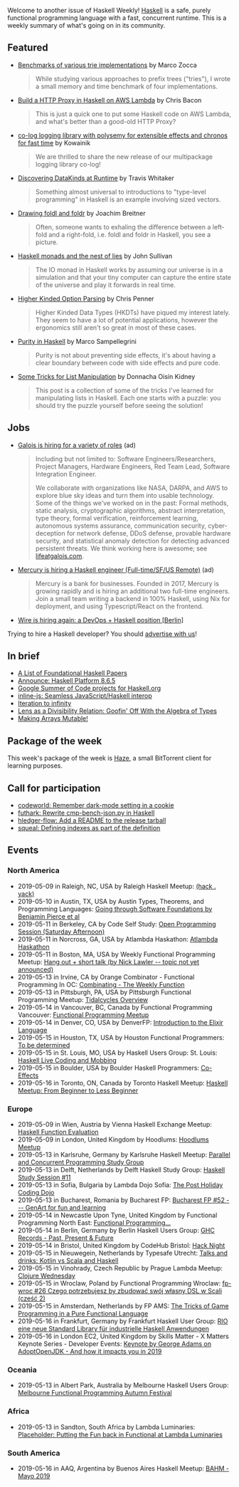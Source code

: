 Welcome to another issue of Haskell Weekly!
[Haskell](https://www.haskell.org) is a safe, purely functional programming language with a fast, concurrent runtime.
This is a weekly summary of what's going on in its community.

## Featured

-   [Benchmarks of various trie implementations](https://discourse.haskell.org/t/benchmarks-of-various-trie-implementations/651?u=taylorfausak) by Marco Zocca

    > While studying various approaches to prefix trees ("tries"), I wrote a small memory and time benchmark of four implementations.

-   [Build a HTTP Proxy in Haskell on AWS Lambda](https://medium.com/@chris__bacon/build-a-http-proxy-in-haskell-on-aws-lambda-5cd8ab8cdde4) by Chris Bacon

    > This is just a quick one to put some Haskell code on AWS Lambda, and what's better than a good-old HTTP Proxy?

-   [co-log logging library with polysemy for extensible effects and chronos for fast time](https://np.reddit.com/r/haskell/comments/blr8op/colog_logging_library_with_polysemy_for/) by Kowainik

    > We are thrilled to share the new release of our multipackage logging library co-log!

-   [Discovering DataKinds at Runtime](https://programmable.computer/posts/datakinds_runtime.html) by Travis Whitaker

    > Something almost universal to introductions to "type-level programming" in Haskell is an example involving sized vectors.

-   [Drawing foldl and foldr](https://www.joachim-breitner.de/blog/753-Drawing_foldl_and_foldr) by Joachim Breitner

    > Often, someone wants to exhaling the difference between a left-fold and a right-fold, i.e. foldl and foldr in Haskell, you see a picture.

-   [Haskell monads and the nest of lies](https://blog.johncs.com/posts/monads-and-how-we-lie.htm) by John Sullivan

    > The IO monad in Haskell works by assuming our universe is in a simulation and that your tiny computer can capture the entire state of the universe and play it forwards in real time.

-   [Higher Kinded Option Parsing](https://chrispenner.ca/posts/hkd-options) by Chris Penner

    > Higher Kinded Data Types (HKDTs) have piqued my interest lately. They seem to have a lot of potential applications, however the ergonomics still aren't so great in most of these cases.

-   [Purity in Haskell](https://alpacaaa.net/haskell-purity/) by Marco Sampellegrini

    > Purity is not about preventing side effects, it's about having a clear boundary between code with side effects and pure code.

-   [Some Tricks for List Manipulation](https://doisinkidney.com/posts/2019-05-08-list-manipulation-tricks.html) by Donnacha Oisín Kidney

    > This post is a collection of some of the tricks I've learned for manipulating lists in Haskell. Each one starts with a puzzle: you should try the puzzle yourself before seeing the solution!

## Jobs

-   [Galois is hiring for a variety of roles](https://galois.com/careers/) (ad)

    > Including but not limited to: Software Engineers/Researchers, Project Managers, Hardware Engineers, Red Team Lead, Software Integration Engineer.
    >
    > We collaborate with organizations like NASA, DARPA, and AWS to explore blue sky ideas and turn them into usable technology. Some of the things we've worked on in the past: Formal methods, static analysis, cryptographic algorithms, abstract interpretation, type theory, formal verification, reinforcement learning, autonomous systems assurance, communication security, cyber-deception for network defense, DDoS defense, provable hardware security, and statistical anomaly detection for detecting advanced persistent threats. We think working here is awesome; see [lifeatgalois.com](https://lifeatgalois.com).

-   [Mercury is hiring a Haskell engineer (Full-time/SF/US Remote)](https://mercury.co/jobs/generalist_engineer) (ad)

    > Mercury is a bank for businesses. Founded in 2017, Mercury is growing rapidly and is hiring an additional two full-time engineers. Join a small team writing a backend in 100% Haskell, using Nix for deployment, and using Typescript/React on the frontend.

-   [Wire is hiring again: a DevOps + Haskell position [Berlin]](https://medium.com/@neongreen/wire-is-hiring-again-a-devops-haskell-position-berlin-806bf2e3cec3)

Trying to hire a Haskell developer?
You should [advertise with us](https://haskellweekly.news/advertising.html)!

## In brief

-   [A List of Foundational Haskell Papers](https://github.com/cohomolo-gy/haskell-resources/tree/f4d3a07c48b2fcc7bab4cdab4e84eb4061bc0ffc)
-   [Announce: Haskell Platform 8.6.5](https://mail.haskell.org/pipermail/haskell-cafe/2019-May/131065.html)
-   [Google Summer of Code projects for Haskell.org](https://summerofcode.withgoogle.com/organizations/5556388114202624/)
-   [inline-js: Seamless JavaScript/Haskell interop](https://www.tweag.io/posts/2019-05-09-inline-js.html)
-   [Iteration to infinity](https://typeclasses.com/python/iteration-to-infinity)
-   [Lens as a Divisibility Relation: Goofin' Off With the Algebra of Types](http://www.philipzucker.com/lens-as-a-divisibility-relation-goofin-off-with-the-algebra-of-types/)
-   [Making Arrays Mutable!](https://mmhaskell.com/blog/2019/5/6/making-arrays-mutable)

## Package of the week

This week's package of the week is [Haze](https://github.com/cronokirby/haze/tree/21ef07df431b1a4a537d69bb848bbe988f580438), a small BitTorrent client for learning purposes.

## Call for participation

-   [codeworld: Remember dark-mode setting in a cookie](https://github.com/google/codeworld/issues/922)
-   [futhark: Rewrite cmp-bench-json.py in Haskell](https://github.com/diku-dk/futhark/issues/748)
-   [hledger-flow: Add a README to the release tarball](https://github.com/apauley/hledger-flow/issues/45)
-   [squeal: Defining indexes as part of the definition](https://github.com/morphismtech/squeal/issues/134)

## Events

### North America

- 2019-05-09 in Raleigh, NC, USA by Raleigh Haskell Meetup: [(hack . yack)](https://www.meetup.com/Raleigh-Haskell-Meetup/events/nsfsnqyzhbmb/)
- 2019-05-10 in Austin, TX, USA by Austin Types, Theorems, and Programming Languages: [Going through Software Foundations by Benjamin Pierce et al](https://www.meetup.com/Austin-Types-Theorems-and-Programming-Languages/events/kbqknnyzhbnb/)
- 2019-05-11 in Berkeley, CA by Code Self Study: [Open Programming Session (Saturday Afternoon)](https://www.meetup.com/codeselfstudy/events/dkwpzpyzhbpb/)
- 2019-05-11 in Norcross, GA, USA by Atlambda Haskathon: [Atlambda Haskathon](https://www.meetup.com/Atlambda-Haskathon/events/ggbspqyzhbpb/)
- 2019-05-11 in Boston, MA, USA by Weekly Functional Programming Meetup: [Hang out + short talk (by Nick Lawler -- topic not yet announced)](https://www.meetup.com/Weekly-Functional-Programming-Meetup/events/jcgpwqyzhbpb/)
- 2019-05-13 in Irvine, CA by Orange Combinator - Functional Programming In OC: [Combinating - The Weekly Function](https://www.meetup.com/orange-combinator/events/lxvjrpyzhbrb/)
- 2019-05-13 in Pittsburgh, PA, USA by Pittsburgh Functional Programming Meetup: [Tidalcycles Overview](https://www.meetup.com/Pittsburgh-Functional-Programming-Meetup/events/gctsjlyzhbrb/)
- 2019-05-14 in Vancouver, BC, Canada by Functional Programming Vancouver: [Functional Programming Meetup](https://www.meetup.com/Functional-Programming-Vancouver/events/vcqjrqyzhbsb/)
- 2019-05-14 in Denver, CO, USA by DenverFP: [Introduction to the Elixir Language](https://www.meetup.com/denverfp/events/260747591/)
- 2019-05-15 in Houston, TX, USA by Houston Functional Programmers: [To be determined](https://www.meetup.com/Houston-Functional-Programmers/events/znbbqqyzhbtb/)
- 2019-05-15 in St. Louis, MO, USA by Haskell Users Group: St. Louis: [Haskell Live Coding and Mobbing](https://www.meetup.com/Haskell-Users-Group-St-Louis/events/258719877/)
- 2019-05-15 in Boulder, USA by Boulder Haskell Programmers: [Co-Effects](https://www.meetup.com/Boulder-Haskell-Programmers/events/261233746/)
- 2019-05-16 in Toronto, ON, Canada by Toronto Haskell Meetup: [Haskell Meetup: From Beginner to Less Beginner](https://www.meetup.com/meetup-group-evRITRtT/events/260942689/)

### Europe

- 2019-05-09 in Wien, Austria by Vienna Haskell Exchange Meetup: [Haskell Function Evaluation](https://www.meetup.com/Vienna-Haskell-Exchange-Meetup/events/260951643/)
- 2019-05-09 in London, United Kingdom by Hoodlums: [Hoodlums Meetup](https://www.meetup.com/hoodlums/events/hrbdtnyzhbmb/)
- 2019-05-13 in Karlsruhe, Germany by Karlsruhe Haskell Meetup: [Parallel and Concurrent Programming Study Group](https://www.meetup.com/Karlsruhe-Haskell-Meetup/events/258073449/)
- 2019-05-13 in Delft, Netherlands by Delft Haskell Study Group: [Haskell Study Session #11](https://www.meetup.com/Delft-Haskell-Study-Group/events/261281705/)
- 2019-05-13 in Sofia, Bulgaria by Lambda Dojo Sofia: [The Post Holiday Coding Dojo](https://www.meetup.com/Lambda-Dojo-Sofia/events/260852288/)
- 2019-05-13 in Bucharest, Romania by Bucharest FP: [Bucharest FP #52 --- GenArt for fun and learning](https://www.meetup.com/bucharestfp/events/260667142/)
- 2019-05-14 in Newcastle Upon Tyne, United Kingdom by Functional Programming North East: [Functional Programming...](https://www.meetup.com/fpnortheast/events/txmjtqyzhbsb/)
- 2019-05-14 in Berlin, Germany by Berlin Haskell Users Group: [GHC Records - Past, Present & Future](https://www.meetup.com/berlinhug/events/261292596/)
- 2019-05-14 in Bristol, United Kingdom by CodeHub Bristol: [Hack Night](https://www.meetup.com/CodeHub-Bristol/events/bpjgrqyzhbsb/)
- 2019-05-15 in Nieuwegein, Netherlands by Typesafe Utrecht: [Talks and drinks: Kotlin vs Scala and Haskell](https://www.meetup.com/Typesafe-Utrecht/events/260754332/)
- 2019-05-15 in Vinohrady, Czech Republic by Prague Lambda Meetup: [Clojure Wednesday](https://www.meetup.com/Lambda-Meetup-Group/events/260725380/)
- 2019-05-15 in Wroclaw, Poland by Functional Programming Wroclaw: [fp-wroc #26 Czego potrzebujesz by zbudować swój własny DSL w Scali (cześć 2)](https://www.meetup.com/Functional-Programming-Wroclaw/events/260634815/)
- 2019-05-15 in Amsterdam, Netherlands by FP AMS: [The Tricks of Game Programming in a Pure Functional Language](https://www.meetup.com/fp-ams/events/260216251/)
- 2019-05-16 in Frankfurt, Germany by Frankfurt Haskell User Group: [RIO eine neue Standard Library für industrielle Haskell Anwendungen](https://www.meetup.com/Frankfurt-Haskell-User-Group/events/261250714/)
- 2019-05-16 in London EC2, United Kingdom by Skills Matter - X Matters Keynote Series - Developer Events: [Keynote by George Adams on AdoptOpenJDK - And how it impacts you in 2019](https://www.meetup.com/skillsmatter/events/261045360/)

### Oceania

- 2019-05-13 in Albert Park, Australia by Melbourne Haskell Users Group: [Melbourne Functional Programming Autumn Festival](https://www.meetup.com/Melbourne-Haskell-Users-Group/events/261222696/)

### Africa

- 2019-05-13 in Sandton, South Africa by Lambda Luminaries: [Placeholder: Putting the Fun back in Functional at Lambda Luminaries](https://www.meetup.com/lambda-luminaries/events/bgngtqyzhbrb/)

### South America

- 2019-05-16 in AAQ, Argentina by Buenos Aires Haskell Meetup: [BAHM - Mayo 2019](https://www.meetup.com/Buenos-Aires-Haskell-Meetup/events/260946346/)
